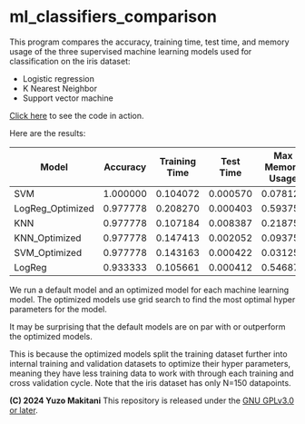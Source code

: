 # ml_classifiers_comparison

This program compares the accuracy, training time, test time, and memory usage of the three supervised machine learning models used for classification on the iris dataset:

* Logistic regression
* K Nearest Neighbor
* Support vector machine

[Click here](https://github.com/yuzom/ml_classifiers_comparison/blob/main/ml_classifiers_comparison.ipynb) to see the code in action.

Here are the results:

| Model             | Accuracy | Training Time | Test Time | Max Memory Usage |
|-------------------|----------|---------------|-----------|------------------|
| SVM               | 1.000000 | 0.104072      | 0.000570  | 0.078125         |
| LogReg_Optimized  | 0.977778 | 0.208270      | 0.000403  | 0.593750         |
| KNN               | 0.977778 | 0.107184      | 0.008387  | 0.218750         |
| KNN_Optimized     | 0.977778 | 0.147413      | 0.002052  | 0.093750         |
| SVM_Optimized     | 0.977778 | 0.143163      | 0.000422  | 0.031250         |
| LogReg            | 0.933333 | 0.105661      | 0.000412  | 0.546875         |

We run a default model and an optimized model for each machine learning model. The optimized models use grid search to find the most optimal hyper parameters for the model.

It may be surprising that the default models are on par with or outperform the optimized models.

This is because the optimized models split the training dataset further into internal training and validation datasets to optimize their hyper parameters, meaning they have less training data to work with through each training and cross validation cycle. Note that the iris dataset has only N=150 datapoints.


**(C) 2024 Yuzo Makitani** This repository is released under the [GNU GPLv3.0 or later](https://www.gnu.org/licenses/).
